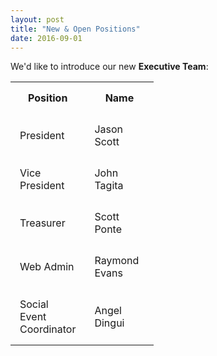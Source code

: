 ```yaml
---
layout: post
title: "New & Open Positions"
date: 2016-09-01
---
```

<p class="grey-text text-darken-3 lighten-3 col s12 m6">
We'd like to introduce our new <strong>Executive Team</strong>:<br/></p>
<style>
th, td {
    padding: 15px;
}
</style>
<table>
  <tr>
    <th style="width:80">Position</th>
    <th style="width:80">Name</th> 
  </tr>
  <tr>
    <td>President</td>
    <td>Jason Scott</td>
  </tr>
  <tr>
    <td>Vice President</td>
    <td>John Tagita</td>
  </tr>
  <tr>
    <td>Treasurer</td>
    <td>Scott Ponte</td>
  </tr>
  <tr>
    <td>Web Admin</td>
    <td>Raymond Evans</td>
  </tr>
  <tr>
    <td>Social Event Coordinator</td>
    <td>Angel Dingui</td>
  </tr>
</table>
